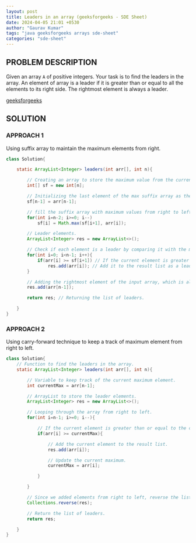 ```yaml
---
layout: post
title: Leaders in an array (geeksforgeeks - SDE Sheet)
date: 2024-04-05 21:01 +0530
author: "Gaurav Kumar"
tags: "java geeksforgeeks arrays sde-sheet"
categories: "sde-sheet"
---
```


## PROBLEM DESCRIPTION

Given an array `A` of positive integers. Your task is to find the leaders in the array. An element of array is a leader if it is greater than or equal to all the elements to its right side. The rightmost element is always a leader.

[geeksforgeeks](https://www.geeksforgeeks.org/problems/leaders-in-an-array-1587115620/1?page=1)

## SOLUTION

### APPROACH 1

Using suffix array to maintain the maximum elements from right.

```java
class Solution{

    static ArrayList<Integer> leaders(int arr[], int n){

        // Creating an array to store the maximum value from the current index to the end of the array.
        int[] sf = new int[n];

        // Initializing the last element of the max suffix array as the last element of the input array.
        sf[n-1] = arr[n-1];

        // fill the suffix array with maximum values from right to left.
        for(int i=n-2; i>=0; i--)
            sf[i] = Math.max(sf[i+1], arr[i]);

        // Leader elements.
        ArrayList<Integer> res = new ArrayList<>();

        // Check if each element is a leader by comparing it with the maximum value to its right.
        for(int i=0; i<n-1; i++){
            if(arr[i] >= sf[i+1]) // If the current element is greater than or equal to the maximum value to its right.
                res.add(arr[i]); // Add it to the result list as a leader.
        }

        // Adding the rightmost element of the input array, which is always a leader.
        res.add(arr[n-1]);

        return res; // Returning the list of leaders.

    }
}
```

### APPROACH 2

Using carry-forward technique to keep a track of maximum element from right to left.

```java
class Solution{
    // Function to find the leaders in the array.
    static ArrayList<Integer> leaders(int arr[], int n){

        // Variable to keep track of the current maximum element.
        int currentMax = arr[n-1];

        // ArrayList to store the leader elements.
        ArrayList<Integer> res = new ArrayList<>();

        // Looping through the array from right to left.
        for(int i=n-1; i>=0; i--){

            // If the current element is greater than or equal to the current maximum.
            if(arr[i] >= currentMax){

                // Add the current element to the result list.
                res.add(arr[i]);

                // Update the current maximum.
                currentMax = arr[i];

            }

        }

        // Since we added elements from right to left, reverse the list to maintain the original order.
        Collections.reverse(res);

        // Return the list of leaders.
        return res;

    }
}
```
